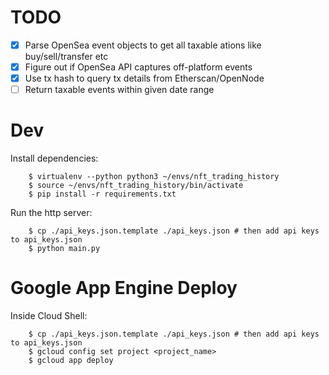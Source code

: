 # TODO

- [x] Parse OpenSea event objects to get all taxable ations like buy/sell/transfer etc
- [x] Figure out if OpenSea API captures off-platform events
- [x] Use tx hash to query tx details from Etherscan/OpenNode
- [ ] Return taxable events within given date range

# Dev

Install dependencies:
```
    $ virtualenv --python python3 ~/envs/nft_trading_history
    $ source ~/envs/nft_trading_history/bin/activate
    $ pip install -r requirements.txt
```

Run the http server:
```
    $ cp ./api_keys.json.template ./api_keys.json # then add api keys to api_keys.json
    $ python main.py
```

# Google App Engine Deploy

Inside Cloud Shell:

```
    $ cp ./api_keys.json.template ./api_keys.json # then add api keys to api_keys.json
    $ gcloud config set project <project_name>
    $ gcloud app deploy
```